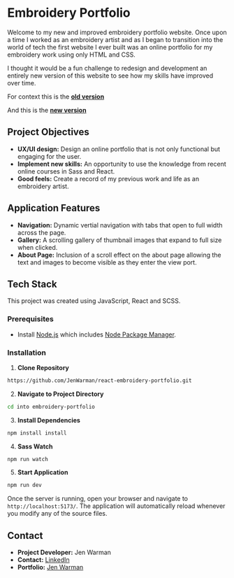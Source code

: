 # Embroidery Portfolio

Welcome to my new and improved embroidery portfolio website. Once upon a time I worked as an embroidery artist and as I began to transition into the world of tech the first website I ever built was an online portfolio for my embroidery work using only HTML and CSS.

I thought it would be a fun challenge to redesign and development an entirely new version of this website to see how my skills have improved over time. 

For context this is the [**old version**](https://jenwarman.github.io/PersonalWebsite/)

And this is the [**new version**]((https://jenwarman.github.io/PersonalWebsite/))

## Project Objectives

- **UX/UI design:** Design an online portfolio that is not only functional but engaging for the user. 
- **Implement new skills:** An opportunity to use the knowledge from recent online courses in Sass and React.
- **Good feels:** Create a record of my previous work and life as an embroidery artist. 

## Application Features

- **Navigation:** Dynamic vertial navigation with tabs that open to full width across the page. 
- **Gallery:** A scrolling gallery of thumbnail images that expand to full size when clicked. 
- **About Page:** Inclusion of a scroll effect on the about page allowing the text and images to become visible as they enter the view port. 

## Tech Stack

This project was created using JavaScript, React and SCSS.

### Prerequisites

- Install [Node.js](https://nodejs.org/) which includes [Node Package Manager](https://www.npmjs.com/get-npm).

### Installation 

1. **Clone Repository**

```bash
https://github.com/JenWarman/react-embroidery-portfolio.git
```
2. **Navigate to Project Directory**

```bash
cd into embroidery-portfolio
```
3. **Install Dependencies**

```bash
npm install install
```
4. **Sass Watch**

```bash
npm run watch
```

5. **Start Application**

```bash
npm run dev
```

Once the server is running, open your browser and navigate to `http://localhost:5173/`. The application will automatically reload whenever you modify any of the source files.

## Contact

- **Project Developer:** Jen Warman
- **Contact:** [LinkedIn](https://www.linkedin.com/in/jen-warman-38198a172/)
- **Portfolio:** [Jen Warman](https://jen-warman-portfolio.netlify.app/)